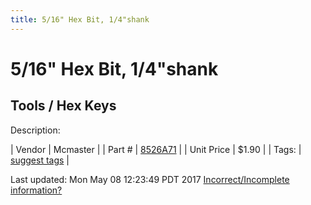 ```yaml
---
title: 5/16" Hex Bit, 1/4"shank
---
```


# 5/16" Hex Bit, 1/4"shank
## Tools / Hex Keys
Description: 	 

| Vendor | Mcmaster | 
| Part # | [8526A71](https://www.mcmaster.com/#8526A71) | 
| Unit Price | $1.90 | 
| Tags: | [suggest tags](https://docs.google.com/forms/d/e/1FAIpQLSeWyY8v3RgOty-MyWmh9U0iivNYN_molChYyS-0U-o-kOAv_g/viewform) | 

Last updated: Mon May 08 12:23:49 PDT 2017
 [Incorrect/Incomplete information?](https://docs.google.com/forms/d/e/1FAIpQLSeWyY8v3RgOty-MyWmh9U0iivNYN_molChYyS-0U-o-kOAv_g/viewform)